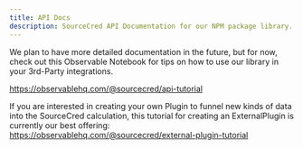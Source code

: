 ```yaml
---
title: API Docs
description: SourceCred API Documentation for our NPM package library.
---
```


We plan to have more detailed documentation in the future, but for now, check
out this Observable Notebook for tips on how to use our library in your
3rd-Party integrations.

https://observablehq.com/@sourcecred/api-tutorial

If you are interested in creating your own Plugin to funnel new kinds of data
into the SourceCred calculation, this tutorial for creating an ExternalPlugin is
currently our best offering:
https://observablehq.com/@sourcecred/external-plugin-tutorial
